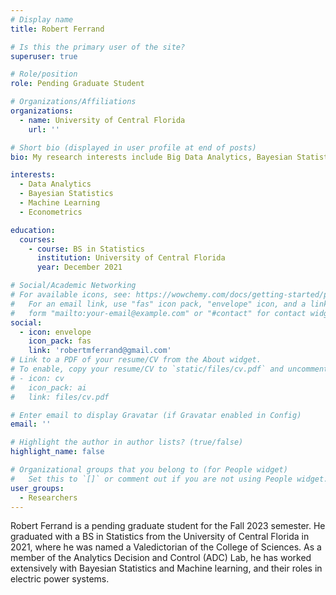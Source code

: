 ```yaml
---
# Display name
title: Robert Ferrand

# Is this the primary user of the site?
superuser: true

# Role/position
role: Pending Graduate Student

# Organizations/Affiliations
organizations:
  - name: University of Central Florida
    url: ''

# Short bio (displayed in user profile at end of posts)
bio: My research interests include Big Data Analytics, Bayesian Statistics, Machine Learning, and Econometrics.

interests:
  - Data Analytics
  - Bayesian Statistics
  - Machine Learning
  - Econometrics

education:
  courses:
    - course: BS in Statistics
      institution: University of Central Florida
      year: December 2021

# Social/Academic Networking
# For available icons, see: https://wowchemy.com/docs/getting-started/page-builder/#icons
#   For an email link, use "fas" icon pack, "envelope" icon, and a link in the
#   form "mailto:your-email@example.com" or "#contact" for contact widget.
social:
  - icon: envelope
    icon_pack: fas
    link: 'robertmferrand@gmail.com'
# Link to a PDF of your resume/CV from the About widget.
# To enable, copy your resume/CV to `static/files/cv.pdf` and uncomment the lines below.
# - icon: cv
#   icon_pack: ai
#   link: files/cv.pdf

# Enter email to display Gravatar (if Gravatar enabled in Config)
email: ''

# Highlight the author in author lists? (true/false)
highlight_name: false

# Organizational groups that you belong to (for People widget)
#   Set this to `[]` or comment out if you are not using People widget.
user_groups:
  - Researchers
---
```


Robert Ferrand is a pending graduate student for the Fall 2023 semester. He graduated with a BS in Statistics from the University of Central Florida in 2021, where he was named a Valedictorian of the College of Sciences. As a member of the Analytics Decision and Control (ADC) Lab, he has worked extensively with Bayesian Statistics and Machine learning, and their roles in electric power systems.

